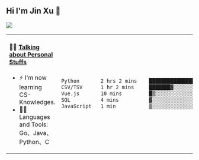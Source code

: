 
## Hi I'm Jin Xu 👋
![](https://komarev.com/ghpvc/?username=jiayouxujin&color=brightgreen&label=PROFILE+VIEWS)



<table align="center">
<tr>
<td valign="top" width="60%">

#### 🏋️‍♀️ <a href="https://github.com/jiayouxujin" target="_blank">Talking about Personal Stuffs</a>
<!-- recent_releases starts -->

- ⚡  I'm now learning CS-Knowledges.  
- 🏊‍♂️ Languages and Tools: Go、Java、Python、C
<!-- recent_releases ends -->
</td>
<td>
 
<!--START_SECTION:waka-->

```txt
Python       2 hrs 2 mins    ███████████████░░░░░░░░░░   60.62 %
CSV/TSV      1 hr 2 mins     ███████▓░░░░░░░░░░░░░░░░░   31.03 %
Vue.js       10 mins         █▒░░░░░░░░░░░░░░░░░░░░░░░   05.19 %
SQL          4 mins          ▓░░░░░░░░░░░░░░░░░░░░░░░░   02.25 %
JavaScript   1 min           ▒░░░░░░░░░░░░░░░░░░░░░░░░   00.91 %
```

<!--END_SECTION:waka-->
 
</td>
</tr>
</table>





